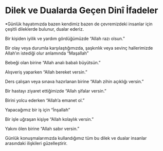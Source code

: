 # Dilek ve Dualarda Geçen Dinî İfadeler

•Günlük hayatımızda bazen
kendimiz bazen de
çevremizdeki insanlar için
çeşitli dileklerde bulunur,
dualar ederiz.

Bir kişiden iyilik ve
yardım gördüğümüzde “Allah razı olsun.”


Bir olay veya durumla
karşılaştığımızda, şaşkınlık
veya sevinç hallerimizde
Allah’ın istediği olur
anlamında “Maşallah”

Bebeği olan birine
“Allah analı babalı
büyütsün.”

Alışveriş yaparken
“Allah bereket versin.”

Ders çalışan veya sınava
hazırlanan birine
“Allah zihin
açıklığı versin.”

Bir hastayı ziyaret
ettiğimizde
“Allah şifalar versin.”

Birini yolcu ederken
“Allah’a emanet ol.”

Yapacağımız bir iş için
“İnşallah”

Bir işle uğraşan kişiye
“Allah kolaylık versin.”

Yakını ölen birine
“Allah sabır versin.”

Günlük konuşmalarımızda kullandığımız tüm bu dilek ve dualar insanlar arasındaki
ilişkileri güzelleştirir.




